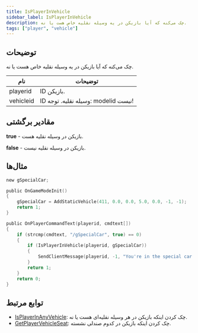 ```yaml
---
title: IsPlayerInVehicle
sidebar_label: IsPlayerInVehicle
description: چک می‌کنه که آیا بازیکن در یه وسیله نقلیه خاص هست یا نه.
tags: ["player", "vehicle"]
---
```


## توضیحات

چک می‌کنه که آیا بازیکن در یه وسیله نقلیه خاص هست یا نه.

| نام       | توضیحات                                        |
| --------- | ---------------------------------------------- |
| playerid  | ID بازیکن.                                     |
| vehicleid | ID وسیله نقلیه. توجه: modelid نیست!             |

## مقادیر برگشتی

**true** - بازیکن در وسیله نقلیه هست.

**false** - بازیکن در وسیله نقلیه نیست.

## مثال‌ها

```c
new gSpecialCar;

public OnGameModeInit()
{
    gSpecialCar = AddStaticVehicle(411, 0.0, 0.0, 5.0, 0.0, -1, -1);
    return 1;
}

public OnPlayerCommandText(playerid, cmdtext[])
{
    if (strcmp(cmdtext, "/gSpecialCar", true) == 0)
    {
        if (IsPlayerInVehicle(playerid, gSpecialCar))
        {
            SendClientMessage(playerid, -1, "You're in the special car!");
        }
        return 1;
    }
    return 0;
}
```

## توابع مرتبط

- [IsPlayerInAnyVehicle](IsPlayerInAnyVehicle): چک کردن اینکه بازیکن در هر وسیله نقلیه‌ای هست یا نه.
- [GetPlayerVehicleSeat](GetPlayerVehicleSeat): چک کردن اینکه بازیکن در کدوم صندلی نشسته.